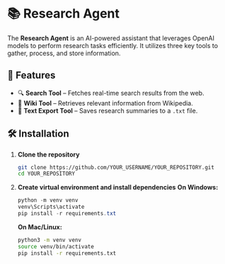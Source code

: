 # 📚 Research Agent

The **Research Agent** is an AI-powered assistant that leverages OpenAI models to perform research tasks efficiently. It utilizes three key tools to gather, process, and store information.

## 🚀 Features
- 🔍 **Search Tool** – Fetches real-time search results from the web.
- 📖 **Wiki Tool** – Retrieves relevant information from Wikipedia.
- 📝 **Text Export Tool** – Saves research summaries to a `.txt` file.

## 🛠️ Installation
1. **Clone the repository**  
   ```bash
   git clone https://github.com/YOUR_USERNAME/YOUR_REPOSITORY.git
   cd YOUR_REPOSITORY
   ```

2. **Create virtual environment and install dependencies**
   **On Windows:**
   ```powershell
   python -m venv venv
   venv\Scripts\activate
   pip install -r requirements.txt
   ```
   **On Mac/Linux:**
   ```bash
   python3 -m venv venv
   source venv/bin/activate
   pip install -r requirements.txt
   ```